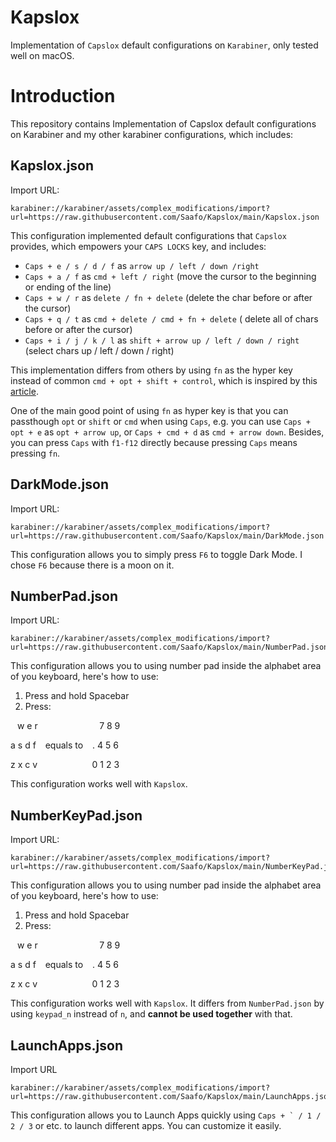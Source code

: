 # Kapslox

Implementation of `Capslox` default configurations on `Karabiner`, only tested well on macOS.

# Introduction

This repository contains Implementation of Capslox default configurations on Karabiner and my other karabiner configurations, which includes:

## Kapslox.json

Import URL:

```
karabiner://karabiner/assets/complex_modifications/import?url=https://raw.githubusercontent.com/Saafo/Kapslox/main/Kapslox.json
```

This configuration implemented default configurations that `Capslox` provides, which empowers your `CAPS LOCKS` key, and includes:

* `Caps + e / s / d / f` as `arrow up / left / down /right`
* `Caps + a / f` as `cmd + left / right` (move the cursor to the beginning or ending of the line)
* `Caps + w / r` as `delete / fn + delete` (delete the char before or after the cursor)
* `Caps + q / t` as `cmd + delete / cmd + fn + delete` ( delete all of chars before or after the cursor)
* `Caps + i / j / k / l` as `shift + arrow up / left / down / right` (select chars up / left / down / right)

This implementation differs from others by using `fn` as the hyper key instead of common `cmd + opt + shift + control`, which is inspired by this [article](https://joey.blue/2021/04/08/Karabiner-Elements-%E4%B9%8B-%E4%BB%8B%E7%BB%8D%E5%92%8C%E4%BD%BF%E7%94%A8%EF%BC%88part-1%EF%BC%89/).

One of the main good point of using `fn` as hyper key is that you can passthough `opt` or `shift` or `cmd` when using `Caps`, e.g. you can use `Caps + opt + e` as `opt + arrow up`, or `Caps + cmd + d` as `cmd + arrow down`. Besides, you can press `Caps` with `f1-f12` directly because pressing `Caps` means pressing `fn`.

## DarkMode.json

Import URL:

```
karabiner://karabiner/assets/complex_modifications/import?url=https://raw.githubusercontent.com/Saafo/Kapslox/main/DarkMode.json
```

This configuration allows you to simply press `F6` to toggle Dark Mode. I chose `F6` because there is a moon on it.

## NumberPad.json

Import URL:

```
karabiner://karabiner/assets/complex_modifications/import?url=https://raw.githubusercontent.com/Saafo/Kapslox/main/NumberPad.json
```

This configuration allows you to using number pad inside the alphabet area of you keyboard, here's how to use:

1. Press and hold Spacebar
2. Press:

&ensp; w e r &ensp; &ensp; &ensp; &ensp; &ensp; &ensp; &ensp; &ensp; &ensp;7 8 9

a s d f &ensp; equals to &ensp; . 4 5 6

z x c v &ensp; &ensp; &ensp; &ensp; &ensp; &ensp; &ensp; &ensp;0 1 2 3

This configuration works well with `Kapslox`.

## NumberKeyPad.json

Import URL:

```
karabiner://karabiner/assets/complex_modifications/import?url=https://raw.githubusercontent.com/Saafo/Kapslox/main/NumberKeyPad.json
```

This configuration allows you to using number pad inside the alphabet area of you keyboard, here's how to use:

1. Press and hold Spacebar
2. Press:

&ensp; w e r &ensp; &ensp; &ensp; &ensp; &ensp; &ensp; &ensp; &ensp; &ensp;7 8 9

a s d f &ensp; equals to &ensp; . 4 5 6

z x c v &ensp; &ensp; &ensp; &ensp; &ensp; &ensp; &ensp; &ensp;0 1 2 3

This configuration works well with `Kapslox`. It differs from `NumberPad.json` by using `keypad_n` instread of `n`, and **cannot be used together** with that.

## LaunchApps.json

Import URL

```
karabiner://karabiner/assets/complex_modifications/import?url=https://raw.githubusercontent.com/Saafo/Kapslox/main/LaunchApps.json
```

This configuration allows you to Launch Apps quickly using ``Caps + ` / 1 / 2 / 3`` or etc. to launch different apps. You can customize it easily.
